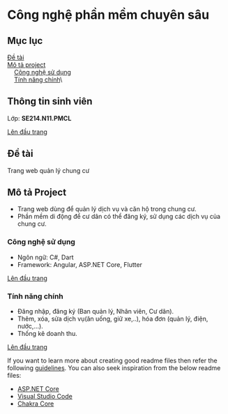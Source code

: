 ﻿# Công nghệ phần mềm chuyên sâu
<a name="top"><a>
## Mục lục

[Đề tài](#topic)\
[Mô tả project](#project)\
&nbsp;&nbsp;&nbsp; [Công nghệ sử dụng](#use)\
&nbsp;&nbsp;&nbsp; [Tính năng chính](#main-feature)\

## Thông tin sinh viên <a name="info"></a>

Lớp: **SE214.N11.PMCL** 


[Lên đầu trang](#top)
## Đề tài <a name="topic"></a>

Trang web quản lý chung cư

## Mô tả Project <a name="project"></a>

- Trang web dùng để quản lý dịch vụ và căn hộ trong chung cư.
- Phần mềm di động để cư dân có thể đăng ký, sử dụng các dịch vụ của chung cư.

### Công nghệ sử dụng <a name="use"></a>

- Ngôn ngữ: C#, Dart
- Framework: Angular, ASP.NET Core, Flutter

[Lên đầu trang](#top)
### Tính năng chính <a name="main-feature"></a>
- Đăng nhập, đăng ký (Ban quản lý, Nhân viên, Cư dân).
- Thêm, xóa, sửa dịch vụ(ăn uống, giữ xe,..), hóa đơn (quản lý, điện, nước,...).
- Thống kê doanh thu.
  
[Lên đầu trang](#top)


If you want to learn more about creating good readme files then refer the following [guidelines](https://docs.microsoft.com/en-us/azure/devops/repos/git/create-a-readme?view=azure-devops). You can also seek inspiration from the below readme files:
- [ASP.NET Core](https://github.com/aspnet/Home)
- [Visual Studio Code](https://github.com/Microsoft/vscode)
- [Chakra Core](https://github.com/Microsoft/ChakraCore)
